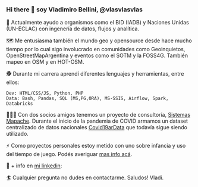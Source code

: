### Hi there 👋 soy Vladimiro Bellini, @vlasvlasvlas

<!--
**vlasvlasvlas/vlasvlasvlas** is a ✨ _special_ ✨ repository because its `README.md` (this file) appears on your GitHub profile.

Here are some ideas to get you started:

- 🔭 I’m currently working on ...
- 🌱 I’m currently learning ...
- 👯 I’m looking to collaborate on ...
- 🤔 I’m looking for help with ...
- 💬 Ask me about ...
- 📫 How to reach me: ...
- 😄 Pronouns: ...
- ⚡ Fun fact: ...
-->

👷 Actualmente ayudo a organismos como el BID (IADB) y Naciones Unidas (UN-ECLAC) con ingenería de datos, flujos y analítica.

🗺️ Me entusiasma también el mundo geo y opensource desde hace mucho tiempo por lo cual sigo involucrado en comunidades como Geoinquietos, OpenStreetMapArgentina y eventos como el SOTM y la FOSS4G. También mapeo en OSM y en HOT-OSM.

🕵 Durante mi carrera aprendí diferentes lenguajes y herramientas, entre ellos:

    Dev: HTML/CSS/JS, Python, PHP
    Data: Bash, Pandas, SQL (MS,PG,ORA), MS-SSIS, Airflow, Spark, Databricks

🧑‍🤝‍🧑 Con dos socios amigos tenemos un proyecto de consultoría, [Sistemas Mapache](https://smapache.com.ar/es/). Durante el inicio de la pandemia de COVID armamos un dataset centralizado de datos nacionales [Covid19arData](https://github.com/SistemasMapache/Covid19arData) que todavía sigue siendo utilizado.

⚡ Como proyectos personales estoy metido con uno sobre infancia y uso del tiempo de juego. Podés averiguar [mas info acá](https://docs.google.com/presentation/d/1XfjQMdxnnz40Aikc4xpt4Pp-f9n-UbhznH3oxzN4lBE/edit?usp=sharing). 

🔗 + info en [mi linkedin](https://www.linkedin.com/in/vladimirobellini/): 

🏄 Cualquier pregunta no dudes en contactarme. Saludos! Vladi.

